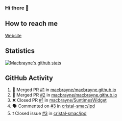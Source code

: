 ### Hi there 👋
## How to reach me
[Website](https://macbrayne.de)
<!--
Missing: Email
-->
## Statistics
[![Macbrayne's github stats](https://github-readme-stats.vercel.app/api?username=macbrayne&count_private=true&show_icons=true&hide=stars)](https://github.com/macbrayne/github-readme-stats)
## GitHub Activity
<!--START_SECTION:activity-->
1. 🎉 Merged PR [#1](https://github.com/macbrayne/macbrayne.github.io/pull/1) in [macbrayne/macbrayne.github.io](https://github.com/macbrayne/macbrayne.github.io)
2. 🎉 Merged PR [#2](https://github.com/macbrayne/macbrayne.github.io/pull/2) in [macbrayne/macbrayne.github.io](https://github.com/macbrayne/macbrayne.github.io)
3. ❌ Closed PR [#1](https://github.com/macbrayne/SuntimesWidget/pull/1) in [macbrayne/SuntimesWidget](https://github.com/macbrayne/SuntimesWidget)
4. 🗣 Commented on [#3](https://github.com/cristal-smac/ipd/issues/3) in [cristal-smac/ipd](https://github.com/cristal-smac/ipd)
5. ❗️ Closed issue [#3](https://github.com/cristal-smac/ipd/issues/3) in [cristal-smac/ipd](https://github.com/cristal-smac/ipd)
<!--END_SECTION:activity-->


<!--
**macbrayne/macbrayne** is a ✨ _special_ ✨ repository because its `README.md` (this file) appears on your GitHub profile.

Here are some ideas to get you started:

- 🔭 I’m currently working on ...
- 🌱 I’m currently learning ...
- 👯 I’m looking to collaborate on ...
- 🤔 I’m looking for help with ...
- 💬 Ask me about ...
- 📫 How to reach me: ...
- 😄 Pronouns: ...
- ⚡ Fun fact: ...
-->
